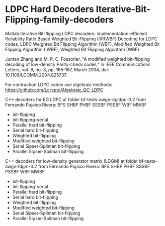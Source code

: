# LDPC Hard Decoders Iterative-Bit-Flipping-family-decoders
Matlab Iterative Bit-flipping LDPC decoders: Implementation-efficient Reliability Ratio Based Weighted Bit-Flipping (IRRWBF) Decoding for LDPC codes, LDPC Weighted Bit Flipping Algorithm (WBF), Modified Weighted Bit Flipping Algorithm (IWBF), Weighted Bit Flipping Algorithm (WBF).  


Juntan Zhang and M. P. C. Fossorier, "A modified weighted bit-flipping decoding of low-density Parity-check codes," in IEEE Communications Letters, vol. 8, no. 3, pp. 165-167, March 2004, doi: 10.1109/LCOMM.2004.825737.

For contruction LDPC codes use algebraic methods: https://github.com/Lcrypto/Algebraic_QC-LDPC 

C++ decoders for EG LDPC at folder bf-tests-awgn-egldpc-0.2 from Fernando Pujaico Rivera: 
BFS SHBF PHBF SSSBF PSSBF WBF MWBF


 * bit-flipping
 * bit-flipping-serial
 * Parallel hard bit-flipping
 * Serial hard bit-flipping
 * Weighted bit-flipping
 * Modified weighted bit-flipping
 * Serial Sipser-Spilman bit-flipping
 * Parallel Sipser-Spilman bit-flipping


C++ decoders for  low-density generator matrix (LDGM)  at folder bf-tests-awgn-ldgm-0.2 from Fernando Pujaico Rivera: 
BFS SHBF PHBF SSSBF PSSBF WBF MWBF


 * bit-flipping
 * bit-flipping-serial
 * Parallel hard bit-flipping
 * Serial hard bit-flipping
 * Weighted bit-flipping
 * Modified weighted bit-flipping
 * Serial Sipser-Spilman bit-flipping
 * Parallel Sipser-Spilman bit-flipping

